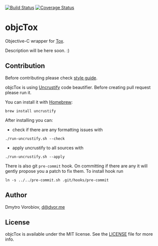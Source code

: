 [![Build Status](http://img.shields.io/travis/dvor/objcTox/master.svg?style=flat)](https://travis-ci.org/dvor/objcTox) [![Coverage Status](https://coveralls.io/repos/dvor/objcTox/badge.svg)](https://coveralls.io/r/dvor/objcTox)

# objcTox

Objective-C wrapper for [Tox](https://tox.im/).

Description will be here soon. :)

## Contribution

Before contributing please check [style guide](objective-c-style-guide.md).

objcTox is using [Uncrustify](http://uncrustify.sourceforge.net/) code beautifier. Before creating pull request please run it.

You can install it with [Homebrew](http://brew.sh/):

```
brew install uncrustify
```

After installing you can:

- check if there are any formatting issues with

```
./run-uncrustify.sh --check
```

- apply uncrustify to all sources with

```
./run-uncrustify.sh --apply
```

There is also git `pre-commit` hook. On committing if there are any it will gently propose you a patch to fix them. To install hook run

```
ln -s ../../pre-commit.sh .git/hooks/pre-commit
```

## Author

Dmytro Vorobiov, d@dvor.me

## License

objcTox is available under the MIT license. See the [LICENSE](LICENSE) file for more info.

